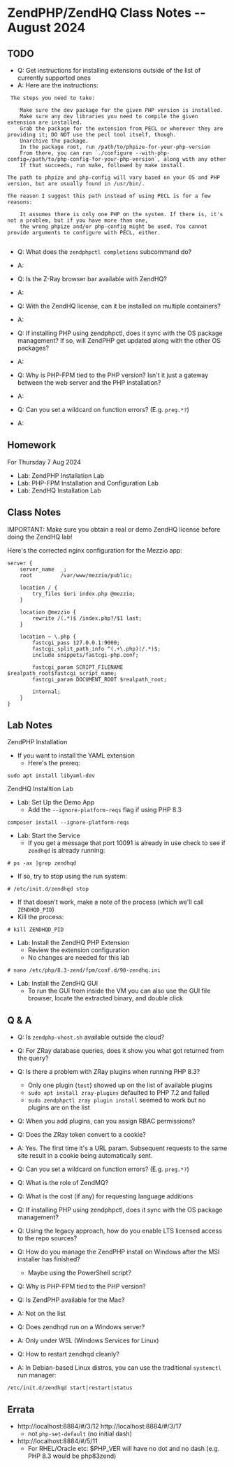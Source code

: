 # ZendPHP/ZendHQ Class Notes -- August 2024

## TODO

* Q: Get instructions for installing extensions outside of the list of currently supported ones
* A: Here are the instructions:
```
 The steps you need to take:

    Make sure the dev package for the given PHP version is installed.
    Make sure any dev libraries you need to compile the given extension are installed.
    Grab the package for the extension from PECL or wherever they are providing it; DO NOT use the pecl tool itself, though.
    Unarchive the package.
    In the package root, run /path/to/phpize-for-your-php-version
    From there, you can run `./configure --with-php-config=/path/to/php-config-for-your-php-version`, along with any other 
    If that succeeds, run make​, followed by make install​.

The path to phpize and php-config will vary based on your OS and PHP version, but are usually found in /usr/bin/​.

The reason I suggest this path instead of using PECL is for a few reasons:

    It assumes there is only one PHP on the system. If there is, it's not a problem, but if you have more than one, 
    the wrong phpize and/or php-config might be used. You cannot provide arguments to configure​ with PECL, either.
    
```

* Q: What does the `zendphpctl completions` subcommand do?
* A:

* Q: Is the Z-Ray browser bar available with ZendHQ?
* A:

* Q: With the ZendHQ license, can it be installed on multiple containers?
* A:

* Q: If installing PHP using zendphpctl, does it sync with the OS package management? If so, will ZendPHP get updated along with the other OS packages?
* A:

* Q: Why is PHP-FPM tied to the PHP version? Isn't it just a gateway between the web server and the PHP installation?
* A:

* Q: Can you set a wildcard on function errors? (E.g. `preg.*?`)
* A:


## Homework
For Thursday 7 Aug 2024
* Lab: ZendPHP Installation Lab
* Lab: PHP-FPM Installation and Configuration Lab
* Lab: ZendHQ Installation Lab

## Class Notes
IMPORTANT: Make sure you obtain a real or demo ZendHQ license before doing the ZendHQ lab!

Here's the corrected nginx configuration for the Mezzio app:
```
server {
    server_name  _;
    root         /var/www/mezzio/public;

    location / {
        try_files $uri index.php @mezzio;
    }

    location @mezzio {
        rewrite /(.*)$ /index.php?/$1 last;
    }

    location ~ \.php {
		fastcgi_pass 127.0.0.1:9000;
		fastcgi_split_path_info ^(.+\.php)(/.*)$;
		include snippets/fastcgi-php.conf;

		fastcgi_param SCRIPT_FILENAME $realpath_root$fastcgi_script_name;
		fastcgi_param DOCUMENT_ROOT $realpath_root;

		internal;
    }
}
```

## Lab Notes
ZendPHP Installation
* If you want to install the YAML extension
  * Here's the prereq:
```
sudo apt install libyaml-dev
```
ZendHQ Installtion Lab
* Lab: Set Up the Demo App
  * Add the `--ignore-platform-reqs` flag if using PHP 8.3
```
composer install --ignore-platform-reqs
```
* Lab: Start the Service
  * If you get a message that port 10091 is already in use check to see if `zendhqd` is already running:
```
# ps -ax |grep zendhqd
```
  * If so, try to stop using the run system:
```
# /etc/init.d/zendhqd stop
```
  * If that doesn't work, make a note of the process (which we'll call `ZENDHQD_PID`)
  * Kill the process:
```
# kill ZENDHQD_PID
```
* Lab: Install the ZendHQ PHP Extension
  * Review the extension configuration
  * No changes are needed for this lab
```
# nano /etc/php/8.3-zend/fpm/conf.d/90-zendhq.ini
```
* Lab: Install the ZendHQ GUI
  * To run the GUI from inside the VM you can also use the GUI file browser, locate the extracted binary, and double click
## Q & A
* Q: Is `zendphp-vhost.sh` available outside the cloud?

* Q: For ZRay database queries, does it show you what got returned from the query?

* Q: Is there a problem with ZRay plugins when running PHP 8.3?
  * Only one plugin (`test`) showed up on the list of available plugins
  * `sudo apt install zray-plugins` defaulted to PHP 7.2 and failed
  * `sudo zendphpctl zray plugin install` seemed to work but no plugins are on the list

* Q: When you add plugins, can you assign RBAC permissions?

* Q: Does the ZRay token convert to a cookie?
* A: Yes. The first time it's a URL param. Subsequent requests to the same site result in a cookie being automatically sent.

* Q: Can you set a wildcard on function errors? (E.g. `preg.*?`)

* Q: What is the role of ZendMQ?

* Q: What is the cost (if any) for requesting language additions

* Q: If installing PHP using zendphpctl, does it sync with the OS package management?

* Q: Using the legacy approach, how do you enable LTS licensed access to the repo sources?

* Q: How do you manage the ZendPHP install on Windows after the MSI installer has finished?
  * Maybe using the PowerShell script?

* Q: Why is PHP-FPM tied to the PHP version?

* Q: Is ZendPHP available for the Mac?
* A: Not on the list

* Q: Does zendhqd run on a Windows server?
* A: Only under WSL (Windows Services for Linux)

* Q: How to restart zendhqd cleanly?
* A: In Debian-based Linux distros, you can use the traditional `systemctl` run manager:
```
/etc/init.d/zendhqd start|restart|status
```

## Errata

* http://localhost:8884/#/3/12
http://localhost:8884/#/3/17
  * not `php-set-default` (no initial dash)
* http://localhost:8884/#/5/11
  * For RHEL/Oracle etc: $PHP_VER will have no dot and no dash (e.g. PHP 8.3 would be php83zend)
